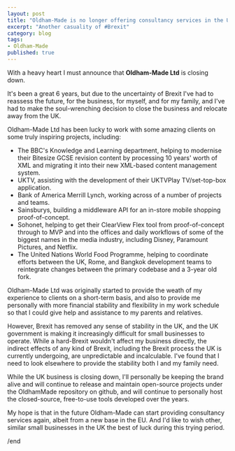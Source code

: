 ```yaml
---
layout: post
title: "Oldham-Made is no longer offering consultancy services in the UK"
excerpt: "Another casuality of #Brexit"
category: blog
tags:
- Oldham-Made
published: true
---
```


With a heavy heart I must announce that **Oldham-Made Ltd** is closing
down.

It's been a great 6 years, but due to the uncertainty of Brexit I've
had to reassess the future, for the business, for myself, and for my
family, and I've had to make the soul-wrenching decision to close the
business and relocate away from the UK.

Oldham-Made Ltd has been lucky to work with some amazing clients on some
truly inspiring projects, including:

* The BBC's Knowledge and Learning department, helping to modernise
  their Bitesize GCSE revision content by processing 10 years' worth
  of XML and migrating it into their new XML-based content management
  system.
* UKTV, assisting with the development of their UKTVPlay
  TV/set-top-box application.
* Bank of America Merrill Lynch, working across of a number of
  projects and teams.
* Sainsburys, building a middleware API for an in-store mobile
  shopping proof-of-concept.
* Sohonet, helping to get their ClearView Flex tool from
  proof-of-concept through to MVP and into the offices and daily
  workflows of some of the biggest names in the media industry,
  including Disney, Paramount Pictures, and Netflix.
* The United Nations World Food Programme, helping to coordinate
  efforts between the UK, Rome, and Bangkok development teams to
  reintegrate changes between the primary codebase and a 3-year old
  fork.

Oldham-Made Ltd was originally started to provide the weath of my
experience to clients on a short-term basis, and also to provide me
personally with more financial stability and flexibility in my work
schedule so that I could give help and assistance to my parents and
relatives.

However, Brexit has removed any sense of stability in the UK, and the
UK government is making it increasingly difficult for small businesses
to operate. While a hard-Brexit wouldn't affect my business directly,
the indirect effects of any kind of Brexit, including the Brexit
process the UK is currently undergoing, are unpredictable and
incalculable. I've found that I need to look elsewhere to provide the
stability both I and my family need.

While the UK business is closing down, I'll personally be keeping the
brand alive and will continue to release and maintain open-source
projects under the OldhamMade repository on github, and will continue
to personally host the closed-source, free-to-use tools developed over
the years.

My hope is that in the future Oldham-Made can start providing
consultancy services again, albeit from a new base in the EU. And I'd
like to wish other, similar small businesses in the UK the best of
luck during this trying period.

/end
